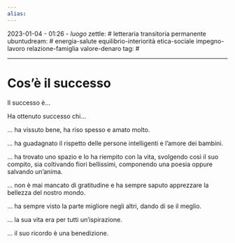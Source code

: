 ```yaml
---
alias: 
---
```

2023-01-04 - 01:26 - *luogo*
zettle: # letteraria transitoria permanente
ubuntudream: # energia-salute equilibrio-interiorità etica-sociale impegno-lavoro relazione-famiglia valore-denaro 
tag: #

---
# Cos’è il successo

Il successo è…

Ha ottenuto successo chi…

… ha vissuto bene, ha riso spesso e amato molto.

… ha guadagnato il rispetto delle persone intelligenti e l’amore dei bambini.

… ha trovato uno spazio e lo ha riempito con la vita, svolgendo così il suo compito, sia coltivando fiori bellissimi, componendo una poesia oppure salvando un’anima.

… non è mai mancato di gratitudine e ha sempre saputo apprezzare la bellezza del nostro mondo.

… ha sempre visto la parte migliore negli altri, dando di se il meglio.

… la sua vita era per tutti un’ispirazione.

… il suo ricordo è una benedizione.

